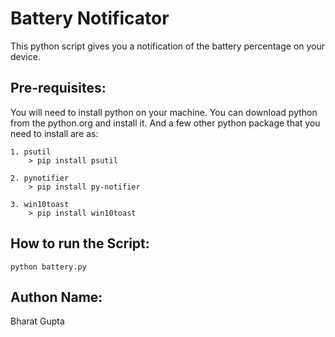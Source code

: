 # Battery Notificator

This python script gives you a notification of the battery percentage on your device.

## Pre-requisites:

You will need to install python on your machine. You can download python from the python.org and install it.
And a few other python package that you need to install are as:
 
    1. psutil
        > pip install psutil

    2. pynotifier
        > pip install py-notifier

    3. win10toast
        > pip install win10toast

## How to run the Script:
    python battery.py

## Authon Name:
Bharat Gupta
